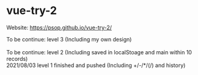 # vue-try-2
Website: https://psop.github.io/vue-try-2/<br>

To be continue: level 3 (Including my own design)<br><br>
To be continue: level 2 (Including saved in localStoage and main within 10 records)<br>
2021/08/03 level 1 finished and pushed (Including +/-/*/(/) and history)
